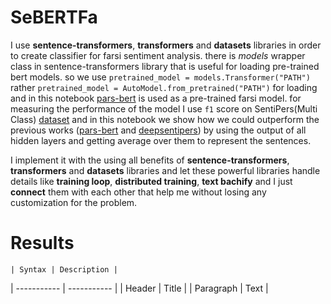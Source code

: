 # SeBERTFa

I use **sentence-transformers**, **transformers** and **datasets** libraries in order to create classifier for farsi sentiment analysis. there is *models* wrapper class in sentence-transformers library that is useful for loading pre-trained bert models.
so we use `pretrained_model = models.Transformer("PATH")` rather `pretrained_model = AutoModel.from_pretrained("PATH")` for loading and in this notebook [pars-bert](https://github.com/hooshvare/parsbert) is used as a pre-trained farsi model.
for measuring the performance of the model I use `f1` score on SentiPers(Multi Class) [dataset](https://github.com/JoyeBright/DeepSentiPers/tree/master/Dataset) and in this notebook we show how we could outperform the previous works ([pars-bert](https://doi.org/10.1007/s11063-021-10528-4) and [deepsentipers](https://arxiv.org/pdf/2004.05328.pdf)) by using the output of all hidden layers and getting average over them to represent the sentences.

I implement it with the using all benefits of **sentence-transformers**, **transformers** and **datasets** libraries and let these powerful libraries handle details like **training loop**, **distributed training**, **text bachify** and I just **connect** them with each other that help me without losing any customization for the problem.

# Results
	| Syntax | Description |
| ----------- | ----------- |
| Header | Title |
| Paragraph | Text |
